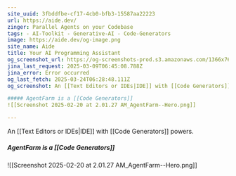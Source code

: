 ```yaml
---
site_uuid: 3fbddfbe-cf17-4cb0-bfb3-15587aa22223
url: https://aide.dev/
zinger: Parallel Agents on your Codebase
tags: - AI-Toolkit - Generative-AI - Code-Generators
image: https://aide.dev/og-image.png
site_name: Aide
title: Your AI Programming Assistant
og_screenshot_url: https://og-screenshots-prod.s3.amazonaws.com/1366x768/80/false/2c7b5bee8b50b726de07a9708dbf988fec9744fc0bb01ec7bb7dede0b2daade5.jpeg
jina_last_request: 2025-03-09T06:45:08.788Z
jina_error: Error occurred
og_last_fetch: 2025-03-24T06:28:48.111Z
og_screenshot: An [[Text Editors or IDEs|IDE]] with [[Code Generators]] powers.  

##### AgentFarm is a [[Code Generators]]
![[Screenshot 2025-02-20 at 2.01.27 AM_AgentFarm--Hero.png]]

---
```

An [[Text Editors or IDEs|IDE]] with [[Code Generators]] powers.  

##### AgentFarm is a [[Code Generators]]
![[Screenshot 2025-02-20 at 2.01.27 AM_AgentFarm--Hero.png]]
